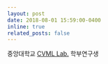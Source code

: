 ```yaml
---
layout: post
date: 2018-08-01 15:59:00-0400
inline: true
related_posts: false
---
```


중앙대학교 [CVML Lab.](https://sites.google.com/view/cau-cvml/) 학부연구생
